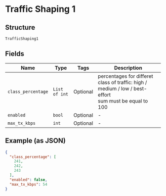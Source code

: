 
# Traffic Shaping 1

## Structure

`TrafficShaping1`

## Fields

| Name | Type | Tags | Description |
|  --- | --- | --- | --- |
| `class_percentage` | `List of int` | Optional | percentages for differet class of traffic: high / medium / low / best-effort<br>sum must be equal to 100 |
| `enabled` | `bool` | Optional | - |
| `max_tx_kbps` | `int` | Optional | - |

## Example (as JSON)

```json
{
  "class_percentage": [
    241,
    242,
    243
  ],
  "enabled": false,
  "max_tx_kbps": 54
}
```

